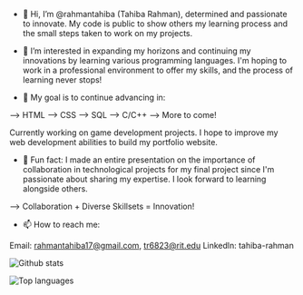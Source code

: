 - 👋 Hi, I’m @rahmantahiba (Tahiba Rahman), determined and passionate to innovate. My code is public to show others my learning process and the small steps taken to work on my projects. 

- 👀 I’m interested in expanding my horizons and continuing my innovations by learning various programming languages. I'm hoping to work in a professional environment to offer my skills, and the process of learning never stops!

- 🌱 My goal is to continue advancing in:

--> HTML
--> CSS
--> SQL 
--> C/C++
--> More to come! 

Currently working on game development projects. I hope to improve my web development abilities to build my portfolio website.

- 💞️ Fun fact: I made an entire presentation on the importance of collaboration in technological projects for my final project since I'm passionate about sharing my expertise. I look forward to learning alongside others.
  
--> Collaboration + Diverse Skillsets = Innovation! 

- 📫 How to reach me:

Email: rahmantahiba17@gmail.com, tr6823@rit.edu
Linkedln: tahiba-rahman

![Github stats](https://github-readme-stats.vercel.app/api?username=rahmantahiba&count_private=true&show_icons=true&theme=radical)

![Top languages](https://github-readme-stats.vercel.app/api/top-langs/?username=RAHMANTAHIBA&show_icons=true&theme=radical)
